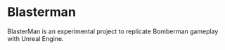 # Blasterman
BlasterMan is an experimental project to replicate Bomberman gameplay with Unreal Engine.
